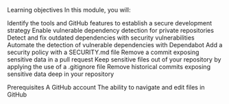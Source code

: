 Learning objectives
In this module, you will:

Identify the tools and GitHub features to establish a secure development strategy
Enable vulnerable dependency detection for private repositories
Detect and fix outdated dependencies with security vulnerabilities
Automate the detection of vulnerable dependencies with Dependabot
Add a security policy with a SECURITY.md file
Remove a commit exposing sensitive data in a pull request
Keep sensitive files out of your repository by applying the use of a .gitignore file
Remove historical commits exposing sensitive data deep in your repository

Prerequisites
A GitHub account
The ability to navigate and edit files in GitHub